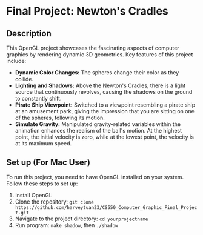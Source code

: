 # Final Project: Newton's Cradles

## Description
This OpenGL project showcases the fascinating aspects of computer graphics by rendering dynamic 3D geometries. Key features of this project include:

- **Dynamic Color Changes:** The spheres change their color as they collide.
- **Lighting and Shadows:** Above the Newton's Cradles, there is a light source that continuously revolves, causing the shadows on the ground to constantly shift.
- **Pirate Ship Viewpoint:** Switched to a viewpoint resembling a pirate ship at an amusement park, giving the impression that you are sitting on one of the spheres, following its motion.
- **Simulate Gravity:** Manipulated gravity-related variables within the animation enhances the realism of the ball's motion. At the highest point, the initial velocity is zero, while at the lowest point, the velocity is at its maximum speed.

## Set up (For Mac User)
To run this project, you need to have OpenGL installed on your system. Follow these steps to set up: 

1. Install OpenGL
2. Clone the repository: `git clone https://github.com/harveytuan23/CS550_Computer_Graphic_Final_Project.git`
3. Navigate to the project directory: `cd yourprojectname`
4. Run program: `make shadow`, then `./shadow`


